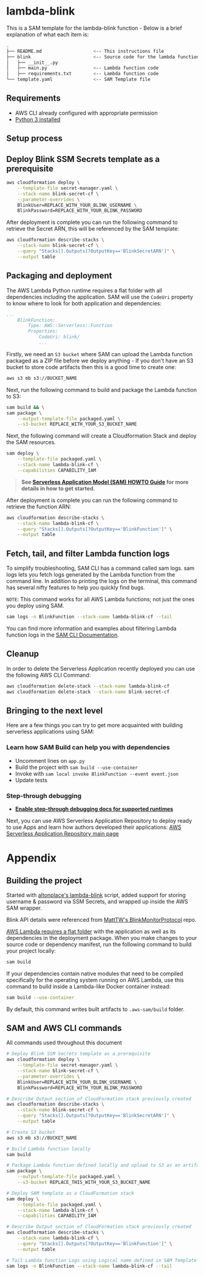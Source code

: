 # lambda-blink

This is a SAM template for the lambda-blink function - Below is a brief explanation of what each item is:

```bash
.
├── README.md                   <-- This instructions file
├── blink                       <-- Source code for the lambda function
│   ├── __init__.py
│   ├── main.py                 <-- Lambda function code
│   ├── requirements.txt        <-- Lambda function code
└── template.yaml               <-- SAM Template file
```

## Requirements

* AWS CLI already configured with appropriate permission
* [Python 3 installed](https://www.python.org/downloads/)

## Setup process

## Deploy Blink SSM Secrets template as a prerequisite

```bash
aws cloudformation deploy \
    --template-file secret-manager.yaml \
    --stack-name blink-secret-cf \
    --parameter-overrides \
    BlinkUser=REPLACE_WITH_YOUR_BLINK_USERNAME \
    BlinkPassword=REPLACE_WITH_YOUR_BLINK_PASSWORD
```

After deployment is complete you can run the following command to retrieve the Secret ARN, this will be referenced by the SAM template:

```bash
aws cloudformation describe-stacks \
    --stack-name blink-secret-cf \
    --query "Stacks[].Outputs[?OutputKey=='BlinkSecretARN']" \
    --output table
``` 

## Packaging and deployment

The AWS Lambda Python runtime requires a flat folder with all dependencies including the application. SAM will use the `CodeUri` property to know where to look for both application and dependencies:

```yaml
...
    BlinkFunction:
        Type: AWS::Serverless::Function
        Properties:
            CodeUri: blink/
            ...
```

Firstly, we need an `S3 bucket` where SAM can upload the Lambda function packaged as a ZIP file before we deploy anything - If you don't have an S3 bucket to store code artifacts then this is a good time to create one:

```bash
aws s3 mb s3://BUCKET_NAME
```

Next, run the following command to build and package the Lambda function to S3:

```bash
sam build && \
sam package \
    --output-template-file packaged.yaml \
    --s3-bucket REPLACE_WITH_YOUR_S3_BUCKET_NAME
```

Next, the following command will create a Cloudformation Stack and deploy the SAM resources.

```bash
sam deploy \
    --template-file packaged.yaml \
    --stack-name lambda-blink-cf \
    --capabilities CAPABILITY_IAM
```

> **See [Serverless Application Model (SAM) HOWTO Guide](https://docs.aws.amazon.com/serverless-application-model/latest/developerguide/serverless-quick-start.html) for more details in how to get started.**

After deployment is complete you can run the following command to retrieve the function ARN:

```bash
aws cloudformation describe-stacks \
    --stack-name lambda-blink-cf \
    --query "Stacks[].Outputs[?OutputKey=='BlinkFunction']" \
    --output table
``` 

## Fetch, tail, and filter Lambda function logs

To simplify troubleshooting, SAM CLI has a command called sam logs. sam logs lets you fetch logs generated by the Lambda function from the command line. In addition to printing the logs on the terminal, this command has several nifty features to help you quickly find bugs.

`NOTE`: This command works for all AWS Lambda functions; not just the ones you deploy using SAM.

```bash
sam logs -n BlinkFunction --stack-name lambda-blink-cf --tail
```

You can find more information and examples about filtering Lambda function logs in the [SAM CLI Documentation](https://docs.aws.amazon.com/serverless-application-model/latest/developerguide/serverless-sam-cli-logging.html).

## Cleanup

In order to delete the Serverless Application recently deployed you can use the following AWS CLI Command:

```bash
aws cloudformation delete-stack --stack-name lambda-blink-cf
aws cloudformation delete-stack --stack-name blink-secret-cf
```

## Bringing to the next level

Here are a few things you can try to get more acquainted with building serverless applications using SAM:

### Learn how SAM Build can help you with dependencies

* Uncomment lines on `app.py`
* Build the project with ``sam build --use-container``
* Invoke with ``sam local invoke BlinkFunction --event event.json``
* Update tests

### Step-through debugging

* **[Enable step-through debugging docs for supported runtimes]((https://docs.aws.amazon.com/serverless-application-model/latest/developerguide/serverless-sam-cli-using-debugging.html))**

Next, you can use AWS Serverless Application Repository to deploy ready to use Apps and learn how authors developed their applications: [AWS Serverless Application Repository main page](https://aws.amazon.com/serverless/serverlessrepo/)

# Appendix

## Building the project

Started with [altonplace's lambda-blink](https://github.com/altonplace/lambda-blink) script, added support for storing username & password via SSM Secrets, and wrapped up inside the AWS SAM wrapper.

Blink API details were referenced from [MattTW's BlinkMonitorProtocol](https://github.com/MattTW/BlinkMonitorProtocol) repo.

[AWS Lambda requires a flat folder](https://docs.aws.amazon.com/lambda/latest/dg/lambda-python-how-to-create-deployment-package.html) with the application as well as its dependencies in the deployment package. When you make changes to your source code or dependency manifest, run the following command to build your project locally:

```bash
sam build
```

If your dependencies contain native modules that need to be compiled specifically for the operating system running on AWS Lambda, use this command to build inside a Lambda-like Docker container instead:
```bash
sam build --use-container
```

By default, this command writes built artifacts to `.aws-sam/build` folder.

## SAM and AWS CLI commands

All commands used throughout this document

```bash
# Deploy Blink SSM Secrets template as a prerequisite
aws cloudformation deploy \
    --template-file secret-manager.yaml \
    --stack-name blink-secret-cf \
    --parameter-overrides \
    BlinkUser=REPLACE_WITH_YOUR_BLINK_USERNAME \
    BlinkPassword=REPLACE_WITH_YOUR_BLINK_PASSWORD

# Describe Output section of CloudFormation stack previously created
aws cloudformation describe-stacks \
    --stack-name blink-secret-cf \
    --query "Stacks[].Outputs[?OutputKey=='BlinkSecretARN']" \
    --output table

# Create S3 bucket
aws s3 mb s3://BUCKET_NAME

# Build Lambda function locally
sam build

# Package Lambda function defined locally and upload to S3 as an artifact
sam package \
    --output-template-file packaged.yaml \
    --s3-bucket REPLACE_THIS_WITH_YOUR_S3_BUCKET_NAME

# Deploy SAM template as a CloudFormation stack
sam deploy \
    --template-file packaged.yaml \
    --stack-name lambda-blink-cf \
    --capabilities CAPABILITY_IAM

# Describe Output section of CloudFormation stack previously created
aws cloudformation describe-stacks \
    --stack-name lambda-blink-cf \
    --query "Stacks[].Outputs[?OutputKey=='BlinkFunction']" \
    --output table

# Tail Lambda function Logs using Logical name defined in SAM Template
sam logs -n BlinkFunction --stack-name lambda-blink-cf --tail
```